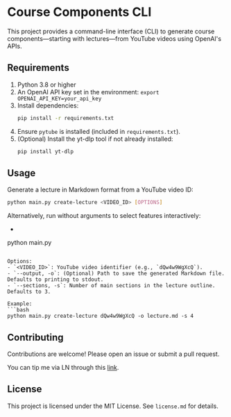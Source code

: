 # Course Components CLI

This project provides a command-line interface (CLI) to generate course components—starting with lectures—from YouTube videos using OpenAI's APIs.

## Requirements

1. Python 3.8 or higher
2. An OpenAI API key set in the environment: `export OPENAI_API_KEY=your_api_key`
3. Install dependencies:
   ```bash
   pip install -r requirements.txt
   ```
4. Ensure `pytube` is installed (included in `requirements.txt`).
4. (Optional) Install the yt-dlp tool if not already installed:
   ```bash
   pip install yt-dlp
   ```

## Usage

Generate a lecture in Markdown format from a YouTube video ID:

```bash
python main.py create-lecture <VIDEO_ID> [OPTIONS]
```

Alternatively, run without arguments to select features interactively:

- ```bash
python main.py
```

Options:
- `<VIDEO_ID>`: YouTube video identifier (e.g., `dQw4w9WgXcQ`).
- `--output, -o`: (Optional) Path to save the generated Markdown file. Defaults to printing to stdout.
- `--sections, -s`: Number of main sections in the lecture outline. Defaults to 3.

Example:
```bash
python main.py create-lecture dQw4w9WgXcQ -o lecture.md -s 4
```

## Contributing

Contributions are welcome! Please open an issue or submit a pull request.


You can tip me via LN through this [link](https://getalby.com/p/asi0).

## License

This project is licensed under the MIT License. See `license.md` for details.



